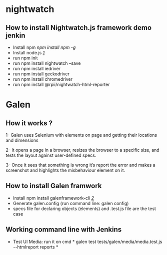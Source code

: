 # **nightwatch**
## How to install Nightwatch.js framework demo jenkin
- Install npm *npm install npm -g*
- Install node.js *[1]*
- run npm init
- run npm install nightwatch –save
- run npm install iedriver
- run npm install geckodriver
- run npm install chromedriver
- run npm install @rpii/nightwatch-html-reporter

# **Galen**
## How it works ?
1- Galen uses Selenium with elements on page and getting their locations and dimensions

2- It opens a page in a browser, resizes the browser to a specific size, and tests the layout against user-defined specs.

3- Once it sees that something is wrong it’s report the error and makes a screenshot and highlights the misbehaviour element on it.
## How to install Galen framwork
 - Install npm install galenframework-cli *[2]*
 - Generate galen.config (run command line: galen config)
 - specs file for declaring objects (elements) and .test.js file are the test case

## Working command line with Jenkins
 - Test UI Media: run it on cmd * galen test tests/galen/media/media.test.js --htmlreport reports *

[1]: https://nodejs.org/en/download/current/
[2]: http://galenframework.com/docs/getting-started-install-galen/

